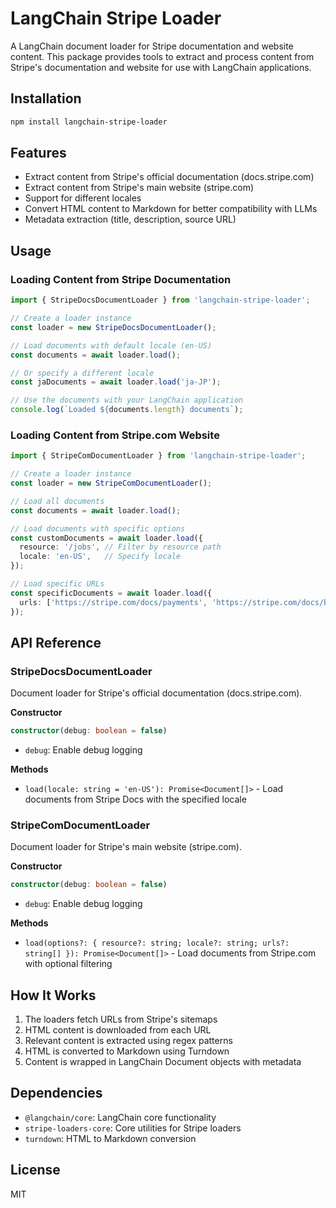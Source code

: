 # LangChain Stripe Loader

A LangChain document loader for Stripe documentation and website content. This package provides tools to extract and process content from Stripe's documentation and website for use with LangChain applications.

## Installation

```bash
npm install langchain-stripe-loader
```

## Features

- Extract content from Stripe's official documentation (docs.stripe.com)
- Extract content from Stripe's main website (stripe.com)
- Support for different locales
- Convert HTML content to Markdown for better compatibility with LLMs
- Metadata extraction (title, description, source URL)

## Usage

### Loading Content from Stripe Documentation

```typescript
import { StripeDocsDocumentLoader } from 'langchain-stripe-loader';

// Create a loader instance
const loader = new StripeDocsDocumentLoader();

// Load documents with default locale (en-US)
const documents = await loader.load();

// Or specify a different locale
const jaDocuments = await loader.load('ja-JP');

// Use the documents with your LangChain application
console.log(`Loaded ${documents.length} documents`);
```

### Loading Content from Stripe.com Website

```typescript
import { StripeComDocumentLoader } from 'langchain-stripe-loader';

// Create a loader instance
const loader = new StripeComDocumentLoader();

// Load all documents
const documents = await loader.load();

// Load documents with specific options
const customDocuments = await loader.load({
  resource: '/jobs', // Filter by resource path
  locale: 'en-US',   // Specify locale
});

// Load specific URLs
const specificDocuments = await loader.load({
  urls: ['https://stripe.com/docs/payments', 'https://stripe.com/docs/billing'],
});
```

## API Reference

### StripeDocsDocumentLoader

Document loader for Stripe's official documentation (docs.stripe.com).

**Constructor**

```typescript
constructor(debug: boolean = false)
```

- `debug`: Enable debug logging

**Methods**

- `load(locale: string = 'en-US'): Promise<Document[]>` - Load documents from Stripe Docs with the specified locale

### StripeComDocumentLoader

Document loader for Stripe's main website (stripe.com).

**Constructor**

```typescript
constructor(debug: boolean = false)
```

- `debug`: Enable debug logging

**Methods**

- `load(options?: { resource?: string; locale?: string; urls?: string[] }): Promise<Document[]>` - Load documents from Stripe.com with optional filtering

## How It Works

1. The loaders fetch URLs from Stripe's sitemaps
2. HTML content is downloaded from each URL
3. Relevant content is extracted using regex patterns
4. HTML is converted to Markdown using Turndown
5. Content is wrapped in LangChain Document objects with metadata

## Dependencies

- `@langchain/core`: LangChain core functionality
- `stripe-loaders-core`: Core utilities for Stripe loaders
- `turndown`: HTML to Markdown conversion

## License

MIT 